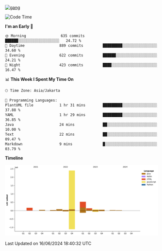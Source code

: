 <!-- [<img src='https://dev.karakun.com/assets/posts/2018-09-16-jc-java-article/3duke_suspects.jpg' alt='java'>](https://github.com/yeahbutstill) -->
[<img src='https://asset-2.tstatic.net/tribunnewswiki/foto/bank/images/Mozart.jpg' alt='gang'>](https://github.com/yeahbutstill)

<!--START_SECTION:waka-->
![Code Time](http://img.shields.io/badge/Code%20Time-2%2C726%20hrs%2013%20mins-blue)

**I'm an Early 🐤** 

```text
🌞 Morning                635 commits         ██████░░░░░░░░░░░░░░░░░░░   24.72 % 
🌆 Daytime                889 commits         █████████░░░░░░░░░░░░░░░░   34.60 % 
🌃 Evening                622 commits         ██████░░░░░░░░░░░░░░░░░░░   24.21 % 
🌙 Night                  423 commits         ████░░░░░░░░░░░░░░░░░░░░░   16.47 % 
```


📊 **This Week I Spent My Time On** 

```text
🕑︎ Time Zone: Asia/Jakarta

💬 Programming Languages: 
PlantUML file            1 hr 31 mins        █████████░░░░░░░░░░░░░░░░   37.88 % 
YAML                     1 hr 29 mins        █████████░░░░░░░░░░░░░░░░   36.85 % 
Java                     24 mins             ██░░░░░░░░░░░░░░░░░░░░░░░   10.00 % 
Text                     22 mins             ██░░░░░░░░░░░░░░░░░░░░░░░   09.47 % 
Markdown                 9 mins              █░░░░░░░░░░░░░░░░░░░░░░░░   03.79 % 
```

**Timeline**

![Lines of Code chart](https://raw.githubusercontent.com/yeahbutstill/yeahbutstill/main/assets/bar_graph.png)


 Last Updated on 16/06/2024 18:40:32 UTC
<!--END_SECTION:waka-->
